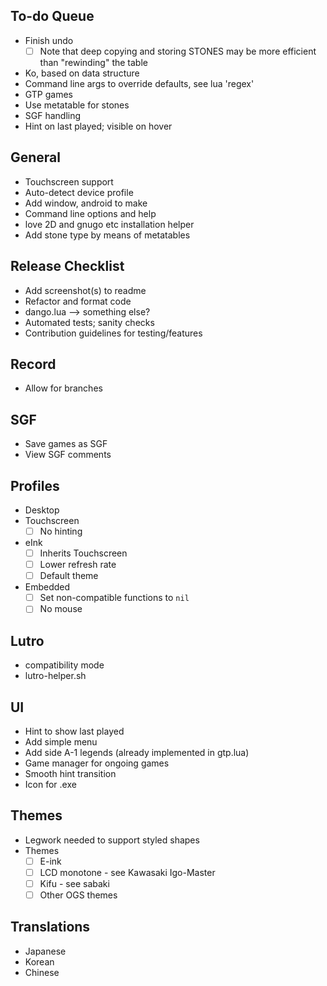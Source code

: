 ## To-do Queue
- Finish undo
  - [ ] Note that deep copying and storing STONES may be more efficient than "rewinding" the table
- Ko, based on data structure
- Command line args to override defaults, see lua 'regex'
- GTP games
- Use metatable for stones
- SGF handling
- Hint on last played; visible on hover

## General
- Touchscreen support
- Auto-detect device profile
- Add window, android to make
- Command line options and help
- love 2D and gnugo etc installation helper
- Add stone type by means of metatables

## Release Checklist
- Add screenshot(s) to readme
- Refactor and format code
- dango.lua --> something else?
- Automated tests; sanity checks
- Contribution guidelines for testing/features

## Record
- Allow for branches

## SGF
- Save games as SGF
- View SGF comments

## Profiles
- Desktop
- Touchscreen
  - [ ] No hinting
- eInk
  - [ ] Inherits Touchscreen
  - [ ] Lower refresh rate
  - [ ] Default theme
- Embedded
  - [ ] Set non-compatible functions to `nil`
  - [ ] No mouse

## Lutro
- compatibility mode
- lutro-helper.sh

## UI
- Hint to show last played
- Add simple menu
- Add side A-1 legends (already implemented in gtp.lua)
- Game manager for ongoing games
- Smooth hint transition
- Icon for .exe

## Themes
- Legwork needed to support styled shapes
- Themes
  - [ ] E-ink
  - [ ] LCD monotone - see Kawasaki Igo-Master
  - [ ] Kifu - see sabaki
  - [ ] Other OGS themes

## Translations
- Japanese
- Korean
- Chinese
